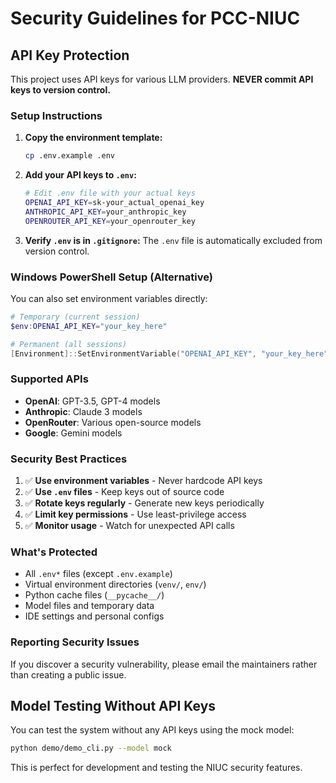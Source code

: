 # Security Guidelines for PCC-NIUC

## API Key Protection

This project uses API keys for various LLM providers. **NEVER commit API keys to version control.**

### Setup Instructions

1. **Copy the environment template:**
   ```bash
   cp .env.example .env
   ```

2. **Add your API keys to `.env`:**
   ```bash
   # Edit .env file with your actual keys
   OPENAI_API_KEY=sk-your_actual_openai_key
   ANTHROPIC_API_KEY=your_anthropic_key
   OPENROUTER_API_KEY=your_openrouter_key
   ```

3. **Verify `.env` is in `.gitignore`:**
   The `.env` file is automatically excluded from version control.

### Windows PowerShell Setup (Alternative)

You can also set environment variables directly:

```powershell
# Temporary (current session)
$env:OPENAI_API_KEY="your_key_here"

# Permanent (all sessions)
[Environment]::SetEnvironmentVariable("OPENAI_API_KEY", "your_key_here", "User")
```

### Supported APIs

- **OpenAI**: GPT-3.5, GPT-4 models
- **Anthropic**: Claude 3 models  
- **OpenRouter**: Various open-source models
- **Google**: Gemini models

### Security Best Practices

1. ✅ **Use environment variables** - Never hardcode API keys
2. ✅ **Use `.env` files** - Keep keys out of source code
3. ✅ **Rotate keys regularly** - Generate new keys periodically
4. ✅ **Limit key permissions** - Use least-privilege access
5. ✅ **Monitor usage** - Watch for unexpected API calls

### What's Protected

- All `.env*` files (except `.env.example`)
- Virtual environment directories (`venv/`, `env/`)
- Python cache files (`__pycache__/`)
- Model files and temporary data
- IDE settings and personal configs

### Reporting Security Issues

If you discover a security vulnerability, please email the maintainers rather than creating a public issue.

## Model Testing Without API Keys

You can test the system without any API keys using the mock model:

```bash
python demo/demo_cli.py --model mock
```

This is perfect for development and testing the NIUC security features.
